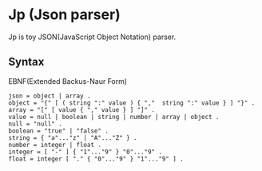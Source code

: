 # Jp (Json parser)
Jp is toy JSON(JavaScript Object Notation) parser.

## Syntax
EBNF(Extended Backus-Naur Form)

```
json = object | array .
object = "{" [ ( string ":" value ) { ","  string ":" value } ] "}" .
array = "[" [ value { "," value } ] "]" .
value = null | boolean | string | number | array | object .
null = "null" .
boolean = "true" | "false" .
string = { "a"..."z" | "A"..."Z" } .
number = integer | float .
integer = [ "-" ] { "1"..."9" } "0"..."9" .
float = integer [ "." { "0"..."9" } "1"..."9" ] .
```

